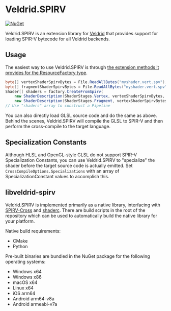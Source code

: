 # Veldrid.SPIRV

[![NuGet](https://img.shields.io/nuget/v/Veldrid.SPIRV.svg)](https://www.nuget.org/packages/Veldrid.SPIRV)

Veldrid.SPIRV is an extension library for [Veldrid](https://github.com/mellinoe/veldrid) that provides support for loading SPIR-V bytecode for all Veldrid backends.

## Usage

The easiest way to use Veldrid.SPIRV is through [the extension methods it provides for the ResourceFactory type](https://github.com/mellinoe/veldrid-spirv/blob/master/src/Veldrid.SPIRV/ResourceFactoryExtensions.cs).

```C#
byte[] vertexShaderSpirvBytes = File.ReadAllBytes("myshader.vert.spv");
byte[] fragmentShaderSpirvBytes = File.ReadAllBytes("myshader.vert.spv");
Shader[] shaders = factory.CreateFromSpirv(
    new ShaderDescription(ShaderStages.Vertex, vertexShaderSpirvBytes, "main"),
    new ShaderDescription(ShaderStages.Fragment, vertexShaderSpirvBytes, "main"));
// Use "shaders" array to construct a Pipeline
```

You can also directly load GLSL source code and do the same as above. Behind the scenes, Veldrid.SPIRV will compile the GLSL to SPIR-V and then perform the cross-compile to the target language.

## Specialization Constants

Although HLSL and OpenGL-style GLSL do not support SPIR-V Specialization Constants, you can use Veldrid.SPIRV to "specialize" the shader before the target source code is actually emitted. Set `CrossCompileOptions.Specializations` with an array of SpecializationConstant values to accomplish this.

## libveldrid-spirv

Veldrid.SPIRV is implemented primarily as a native library, interfacing with [SPIRV-Cross](https://github.com/KhronosGroup/SPIRV-Cross) and [shaderc](https://github.com/google/shaderc). There are build scripts in the root of the repository which can be used to automatically build the native library for your platform.

Native build requirements:

* CMake
* Python

Pre-built binaries are bundled in the NuGet package for the following operating systems:

* Windows x64
* Windows x86
* macOS x64
* Linux x64
* iOS arm64
* Android arm64-v8a
* Android armeabi-v7a
